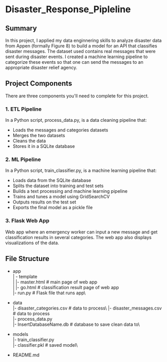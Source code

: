 # Disaster_Response_Pipleline

## Summary
In this project, I applied my data enginnering skills to analyze disaster data from Appen (formally Figure 8) to build a model for an API that classifies disaster messages. The dataset used contains real messages that were sent during disaster events. I created a machine learning pipeline to categorize these events so that one can send the messages to an appropriate disaster relief agency.

## Project Components
There are three components you'll need to complete for this project.

### 1. ETL Pipeline
In a Python script, process_data.py, is a data cleaning pipeline that:

- Loads the messages and categories datasets
- Merges the two datasets
- Cleans the data
- Stores it in a SQLite database

### 2. ML Pipeline
In a Python script, train_classifier.py, is a machine learning pipeline that:

- Loads data from the SQLite database
- Splits the dataset into training and test sets
- Builds a text processing and machine learning pipeline
- Trains and tunes a model using GridSearchCV
- Outputs results on the test set
- Exports the final model as a pickle file

### 3. Flask Web App
Web app where an emergency worker can input a new message and get classification results in several categories. The web app also displays visualizations of the data. 


## File Structure
- app\
| - template\
| |- master.html  # main page of web app\
| |- go.html  # classification result page of web app\
|- run.py  # Flask file that runs app\

- data\
|- disaster_categories.csv  # data to process\ 
|- disaster_messages.csv  # data to process\
|- process_data.py\
|- InsertDatabaseName.db   # database to save clean data to\

- models\
|- train_classifier.py\
|- classifier.pkl  # saved model\ 

- README.md
